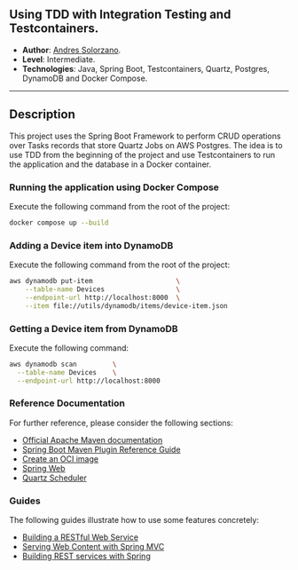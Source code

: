 ## Using TDD with Integration Testing and Testcontainers.

* **Author**: [Andres Solorzano](https://www.linkedin.com/in/aosolorzano/).
* **Level**: Intermediate.
* **Technologies**: Java, Spring Boot, Testcontainers, Quartz, Postgres, DynamoDB and Docker Compose.

---

## Description
This project uses the Spring Boot Framework to perform CRUD operations over Tasks records that store Quartz Jobs on AWS Postgres.
The idea is to use TDD from the beginning of the project and use Testcontainers to run the application and the database in a Docker container.

### Running the application using Docker Compose
Execute the following command from the root of the project:
```bash
docker compose up --build
```

### Adding a Device item into DynamoDB
Execute the following command from the root of the project:
```bash
aws dynamodb put-item                     \
    --table-name Devices                  \
    --endpoint-url http://localhost:8000  \
    --item file://utils/dynamodb/items/device-item.json
```

### Getting a Device item from DynamoDB
Execute the following command:
```bash
aws dynamodb scan         \
  --table-name Devices    \
  --endpoint-url http://localhost:8000
```

### Reference Documentation
For further reference, please consider the following sections:

* [Official Apache Maven documentation](https://maven.apache.org/guides/index.html)
* [Spring Boot Maven Plugin Reference Guide](https://docs.spring.io/spring-boot/docs/3.0.1/maven-plugin/reference/html/)
* [Create an OCI image](https://docs.spring.io/spring-boot/docs/3.0.1/maven-plugin/reference/html/#build-image)
* [Spring Web](https://docs.spring.io/spring-boot/docs/3.0.1/reference/htmlsingle/#web)
* [Quartz Scheduler](https://docs.spring.io/spring-boot/docs/3.0.1/reference/htmlsingle/#io.quartz)

### Guides
The following guides illustrate how to use some features concretely:

* [Building a RESTful Web Service](https://spring.io/guides/gs/rest-service/)
* [Serving Web Content with Spring MVC](https://spring.io/guides/gs/serving-web-content/)
* [Building REST services with Spring](https://spring.io/guides/tutorials/rest/)

